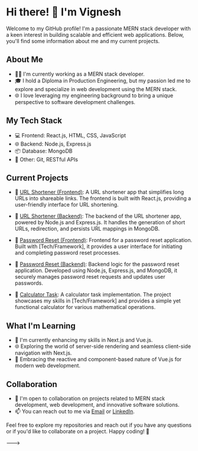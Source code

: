 # Hi there! 👋 I'm Vignesh

Welcome to my GitHub profile! I'm a passionate MERN stack developer with a keen interest in building scalable and efficient web applications. Below, you'll find some information about me and my current projects.

## About Me
- 👨‍💻 I'm currently working as a MERN stack developer.
- 🎓 I hold a Diploma in Production Engineering, but my passion led me to explore and specialize in web development using the MERN stack.
- 🌐 I love leveraging my engineering background to bring a unique perspective to software development challenges.


## My Tech Stack
- 💻 Frontend: React.js, HTML, CSS, JavaScript
- 🌐 Backend: Node.js, Express.js
- 📦 Database: MongoDB
- 🚀 Other: Git, RESTful APIs

## Current Projects
- 🌟 [URL Shortener (Frontend)](https://github.com/Vignesh100799/url-shortener-front-end): A URL shortener app that simplifies long URLs into shareable links. The frontend is built with React.js, providing a user-friendly interface for URL shortening.

- 🌟 [URL Shortener (Backend)](https://github.com/Vignesh100799/url-shortener-back-end): The backend of the URL shortener app, powered by Node.js and Express.js. It handles the generation of short URLs, redirection, and persists URL mappings in MongoDB.

- 🌟 [Password Reset (Frontend)](https://github.com/Vignesh100799/password-reset-front-end): Frontend for a password reset application. Built with [Tech/Framework], it provides a user interface for initiating and completing password reset processes.

- 🌟 [Password Reset (Backend)](https://github.com/Vignesh100799/password-reset-back-end): Backend logic for the password reset application. Developed using Node.js, Express.js, and MongoDB, it securely manages password reset requests and updates user passwords.

- 🌟 [Calculator Task](https://github.com/Vignesh100799/task-calculator): A calculator task implementation. The project showcases my skills in [Tech/Framework] and provides a simple yet functional calculator for various mathematical operations.


## What I'm Learning
- 🚀 I'm currently enhancing my skills in Next.js and Vue.js.
- 🌐 Exploring the world of server-side rendering and seamless client-side navigation with Next.js.
- 🖖 Embracing the reactive and component-based nature of Vue.js for modern web development.


## Collaboration
- 💬 I'm open to collaboration on projects related to MERN stack development, web development, and innovative software solutions.
- 📫 You can reach out to me via [Email](mailto:baluvignesh422@gmail.com) or [LinkedIn](https://www.linkedin.com/in/vignesh-balasubramani-59baa21b5/).


Feel free to explore my repositories and reach out if you have any questions or if you'd like to collaborate on a project. Happy coding! 🚀

--->
